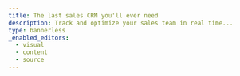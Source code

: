```yaml
---
title: The last sales CRM you'll ever need
description: Track and optimize your sales team in real time...
type: bannerless
_enabled_editors:
  - visual
  - content
  - source
---
```

